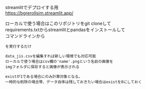streamlitでデプロイする用  
https://bgrerollsim.streamlit.app/  
  
  
ローカルで使う場合はこのリポジトリをgit cloneして  
requirements.txtからstreamlitとpandasをインストールして   
コマンドラインから  
~~~streamllit run BGCalc_st7.py~~~
を実行するだけ  
  
data_jis.csvを編集すれば新しい環境でも対応可能  
ローカルで使う場合はcsv欄の'name'.pngという名前の画像を  
imgフォルダに保存すると画像が表示される  
  
existが1である場合にのみ計算対象となる。  
一時的な削除の場合等、データ自体は残しておきたい場合はexistを0にしておく
